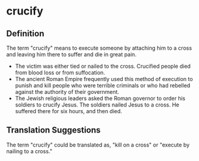 # crucify

## Definition

The term "crucify" means to execute someone by attaching him to a cross and leaving him there to suffer and die in great pain. 

* The victim was either tied or nailed to the cross. Crucified people died from blood loss or from suffocation.
* The ancient Roman Empire frequently used this method of execution to punish and kill people who were terrible criminals or who had rebelled against the authority of their government.
* The Jewish religious leaders asked the Roman governor to order his soldiers to crucify Jesus. The soldiers nailed Jesus to a cross. He suffered there for six hours, and then died.


## Translation Suggestions

The term "crucify" could be translated as, "kill on a cross" or "execute by nailing to a cross."